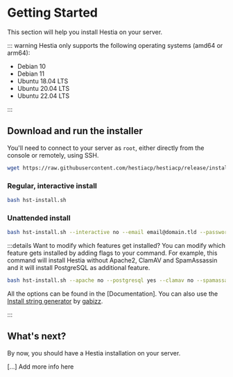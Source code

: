 # Getting Started

This section will help you install Hestia on your server.

::: warning
Hestia only supports the following operating systems (amd64 or arm64):

- Debian 10
- Debian 11
- Ubuntu 18.04 LTS
- Ubuntu 20.04 LTS
- Ubuntu 22.04 LTS

:::

## Download and run the installer

You'll need to connect to your server as `root`, either directly from the console or remotely, using SSH.

```sh
wget https://raw.githubusercontent.com/hestiacp/hestiacp/release/install/hst-install.sh
```

### Regular, interactive install

```sh
bash hst-install.sh
```

### Unattended install

```sh
bash hst-install.sh --interactive no --email email@domain.tld --password p4ssw0rd --hostname hostname.domain.tld
```

:::details Want to modify which features get installed?
You can modify which feature gets installed by adding flags to your command. For example, this command will install Hestia without Apache2, ClamAV and SpamAssassin and it will install PostgreSQL as additional feature.

```sh
bash hst-install.sh --apache no --postgresql yes --clamav no --spamassassin no
```

All the options can be found in the [Documentation]. You can also use the [Install string generator](https://gabizz.github.io/hestiacp-scriptline-generator/) by [gabizz](https://github.com/gabizz).

:::

## What's next?

By now, you should have a Hestia installation on your server.

[...] Add more info here
